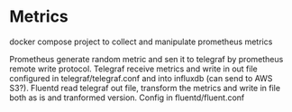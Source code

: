 # Metrics
docker compose project to collect and manipulate prometheus metrics

Prometheus generate random metric and sen it to telegraf by prometheus remote write protocol.
Telegraf receive metrics and write in out file configured in telegraf/telegraf.conf and into influxdb (can send to AWS S3?).
Fluentd read telegraf out file, transform the metrics and write in file both as is and tranformed version. Config in fluentd/fluent.conf
